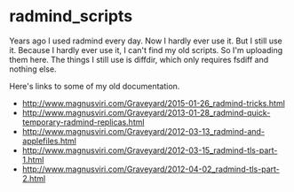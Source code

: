 # radmind_scripts

Years ago I used radmind every day.  Now I hardly ever use it.  But I still use it.  Because I hardly ever use it, I can't find my old scripts.  So I'm uploading them here.  The things I still use is diffdir, which only requires fsdiff and nothing else.

Here's links to some of my old documentation.

* http://www.magnusviri.com/Graveyard/2015-01-26_radmind-tricks.html
* http://www.magnusviri.com/Graveyard/2013-01-28_radmind-quick-temporary-radmind-replicas.html
* http://www.magnusviri.com/Graveyard/2012-03-13_radmind-and-applefiles.html
* http://www.magnusviri.com/Graveyard/2012-03-15_radmind-tls-part-1.html
* http://www.magnusviri.com/Graveyard/2012-04-02_radmind-tls-part-2.html
